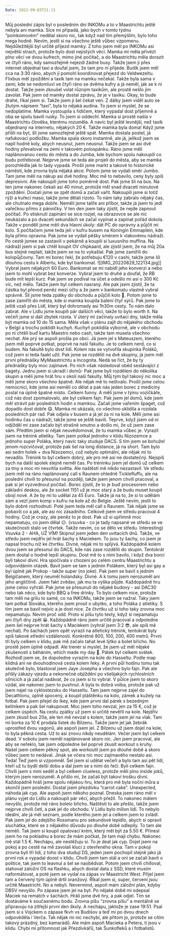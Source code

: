 ```yaml
---
Date: 2022-09-03T21:13
---
```

Můj poslední zápis byl o posledním dni INKOMu a to v Maastrichtu ještě nebyla ani mamka. Sice mi připadá, jako bych v tomto týdnu “poinkomovém” nedělal skoro nic, tak když nad tím přemýšlím, bylo toho mega hodně. Nevím, jestli si na všechno ještě vůbec vzpomenu.
Nejdůležitější byl určitě příjezd mamky. Z toho jsem měl po INKOMu asi největší strach, protože bylo dost nejistých věcí. Mamka mi měla přivézt plno věcí ve dvou kufrech, mimo jiné počítač, a do Maastrichtu měla dorazit ve čtyři ráno, kdy samozřejmě nejezdí žádné busy. Takže jsem jí přes internet objednal taxi a doufal jsem, že tam pro ní přijede. Budík jsem měl cca na 3:30 ráno, abych jí pomohl koordinovat přejezd do Veldwezeltu. Flixbus měl zpoždění a taxík tam na mamku nečekal. Takže byla sama v zemi, kde se nedomluví ve čtyři ráno se dvěma kufry a já neměl, jak se k ní dostat. Takže jsem zkoušel volat různým taxikům, ale prostě nešlo jim zavolat. Pak jsem od mamky dostal zprávu, že je v taxiku. Okay, to bude drahé, říkal jsem si. Takže jsem ji šel čekat ven. Z dálky jsem viděl auto se žlutým nápisem “taxi”, byla to nějaká audina. To jsem si myslel, že se nedoplatíme. Mamka vystoupila s řidičem, který vypadal dost příjemně a oba se spolu bavili rusky. To jsem si oddechl. Mamka si prostě našla v Maastrichtu člověka, kterému rozuměla. A navíc byl ještě levnější, než taxík objednaný na internetu, nějakých 20 €. Takže mamka byla doma!
Když jsme přišli na byt, šli jsme samozřejmě ještě spát. Mamka dostala postel, já nafukovací podložku. Mamka spala skoro instantně, ale já, jelikož jsem se napil hodně koly, abych neusnul, jsem neusnul. Takže jsem se asi dvě hodiny převaloval na zemi v takovém polospánku. Ráno jsme měli naplánovanou cestu do města a do Jumba, kde bychom spolu nakoupili co budu potřebovat. Nejprve jsme se teda ale projeli do města, aby se mamka porozhlédla jak to tady vypadá. Prošli jsme markt a takové to historické náměstí, kde zrovna byla nějaká akce. Potom jsme se vydali směr Jumbo.
Tam jsme měli na nákup asi dvě hodiny. Moc mě to nebavilo, ceny byly spíš depresivní. Ale nakoupili jsme toho poměrně dost. Pak jsme šli na bus. Na ten jsme nakonec čekali asi 40 minut, protože měl snad dvaceti minutové zpoždění. Dostali jsme se zpět domů a začali vařit. Nakoupili jsme si totiž rýži a kuřecí maso, takže jsme dělali rizoto. To nám taky zabralo nějaký čas, ale chutnalo mega dobře. Neměli jsme talíře ani příbor, takže já jsem to jedl vařečkou přímo z pánvičky.
V ten den jsem taky zjistil, že nejde zapnout počítač. Po stisknutí zapínání se sice rozjel, na obrazovce se ale nic neukázalo a po dvaceti sekundách se začal vypínat a zapínat pořád dokola. Takže v pondělí jsme měli dva hlavní úkoly: dát PC do opravny a půjčit mi kolo. S počítačem jsme teda jeli v kufru busem na Koningin Emmaplein, kde byla přímo opravna. Pak jsme se vydali pěšky smérem k vlakovému nádraží. Po cestě jsmee se zastavili v pekárně a koupili si luxusního muffina. Na nádraží jsem si pak chtěl koupit OV chipkaard, ale zjistil jsem, že na můj 20a bus stejně neplatí, takže jsem se na to vykašlal. Pak jsme zamířili do kolopůjčovny. Tam mi borec řekl, že potřebuju €120 v cashi, takže jsme šli dlouhou cestu k Albertu, kde byl bankomat.
![[IMG_20220829_122134.jpg]]
Vybral jsem nějakých 60 Euro. Bankomat se mi nabídl jeho konverzi a nebo jsem to mohl vybrat bez konverze. Vybral jsem to druhé a doufal, že RB bude mít lepší kurz. Pak jsem se podíval na účet a odešlo mi asi o 300 Kč víc, než mělo. Takže jsem byl celkem nasraný. Ale pak jsem zjistil, že ta částka byl převod peněz mezi účty a že jsem v bankomatu vlastně vybral správně.
Šli jsme teda zpátky do obchodu a půjčili kolo 🎉. Potom jsme to zase zamířili do města, kde si mamka koupila balení čtyř sýrů. Pak jsme to ještě vzali přes Lidl, který byl dohromady asi 1h30m cesty. To nám dalo zabrat. Ale v Lidlu jsme koupili pár dalších věcí, takže to bylo worth it. Na večeři jsme si dali zbytek rizota.
V úterý mi začínaly uvítací dny, takže měla být mamka od 10 do 15 sama. Měla však v plánu zajít do nějakého obchodu v Belgii a trochu poklidit kuchyň. Kuchyň poklidila výborně, ale v obchodu po ní chtěli buď kartu Maestro nebo cash, takže tam musela všechno nechat. Ale prý se aspoň prošla po obci.
Já jsem jel s Mateuszem, kterého jsem měl poprvé potkat, poprvé na naší fakultu. Je to celkem nerd, co si budem. Na fakultě bylo dost lidí. Kolem nás se vytvořila skupinka Poláků, což jsem si teda faakt užil. Pak jsme se rozdělili na dvě skupiny, já jsem měl první přednášky MyMaastrichtu a Incognita. Nedá se říct, že by ty přednášky byly moc zajímavé. Po nich však následoval oběd sestávající z bagety. Jednu jsem si ukradl i domů- Pak jsme byli rozděleni do několika skupin a měli jsme hrát hru v okolí naší fakulty. Můj tým byl takový nic moc a měli jsme skoro všechno špatně. Ale nějak mě to neštvalo. Prošli jsme celou nemocnici, kde jsme asi neměli co dělat a pak nás jeden borec z medicíny poslal na úplně špatné místo. Celkem funny. A měli jsme v týmu vozíčkáře, což nás dost zpomalovalo, ale byl celkem fajn.
Pak jsem jel domů, kde jsem měl strávit pár posledních hodin s mamkou. Začali jsme vařením špaget, což dopadlo dost dobře 😋. Mamka mi ukázala, co všechno uklidila a rozdala posledních pár rad. Pak odjela v busem a já jel za ní na kole. Měli jsme asi hodinku čas u nádraží, takže jsme se ještě bavili. Teprve, když jsem od ní odjížděl mi zase začalo být strašně smutno a došlo mi, že už jsem zase sám. Předtím jsem si nějak neuvědomoval, že tu mamka vůbec je. Vyrazil jsem na trénink atletiky.
Tam jsem potkal jednoho v klidu Nizozemce a jednoho super Poláka, který navíc taky studuje DACS. S tím jsem se bohužel jenom rozcvičoval, protože pak šel na long distance, já na short. Tam bylo asi sedm holek + dva Nizozemci, což nebylo optimální, ale nějak mi to nevadilo. Trénink to byl celkem dobrý, ale pro mě asi ne dostatečný. Nejspíš bych na další spolek stejně neměl čas. Po tréninku jsem jel domů už celkem za tmy a moc mi nesvítila světla. Ale naštěstí mě nikdo nezastavil.
Ve středu jsem měl na ráno naplánovaný call s Raunem ohledně Ticklefluffu, ale na poslední chvíli to přesunul na později, takže jsem jenom chvíli pracoval, a pak si jel vyzvednout počítač. Borec zjistil, že to je buď procesorem nebo základní deskou, ale že socket 1151 už je moc starý a že budu muset koupit obojí nové. A že by mi to udělal za 45 Euro. Takže já na to, že si to udělám sám a vezl jsem komp v kufru na kole až do Belgie. Ještě nevím, jestli to bylo dobré rozhodnutí.
Poté jsem teda měl call s Raunem. Tak nějak jsme se pobavili co a jak, ale asi nic zásadního. Celkově jsem ve středu pracoval 4 hodiny. Což je crazy, ale peněz to je dost. Pak už si upřímně moc nepamatuju, co jsem dělal 😕.
(vsuvka - co je tady napsané ve středu se ve skutečnosti stalo ve čtvrtek. Takže nevím, co se dělo ve středu. Interesting)
Vsuvka 2 - AHA, UŽ VÍM! Skipnul jsem jeden den uvítacích dnů.
Takže, ve středu jsem nejdřív jel hrát šachy s Maciekem. To jsou ty šachy, co jsem je napsal trochu níž ke čtvrtku. Divné, nějak mi to splývá. Každopádně kolem dvou jsem se přesunul do DACS, kde nás zase rozdělili do skupin. Tentokrát jsem dostal o hodně lepší skupinu. Dost mě to s nimi bavilo, i když dva borci byli takoví divní. Hra spočívala v chození po celém centru Maastrichtu a odpovídáním otázek. Bavil jsem se tam s jedním Polákem, který byl asi gay a byl úplně jak Prokop - takže super (no joke). Pak jsem se bavil s jedním Belgičanem, který neuměl holandsky. Divné. A k tomu jsem nerozuměl ani jeho angličtině. Jsem fakt zvědav, jak mu ta výška půjde.
Každopádně hru jsme celou vyhráli. Pak jsme se přesunuli do nějaké budovy - asi DAC30 nebo tak něco, kde bylo BBQ a free drinky. To bylo celkem nice, protože tam měli na grilu to samé, co na INKOMu, takže jsem se nažral. Taky jsem tam potkal Slováka, kterého jsem prosil o ubytko, a toho Poláka z atletiky. S tím jsem se bavil nejvíc a je dost nice.
Ze čtvrtku už si toho taky zrovna moc nepamatuju. Nevím proč xdd. Proto si píšu tyto texty, když si nepamatuju ani čtyři dny zpět 😀. Každopádně ráno jsem určitě pracoval a odpoledne jsem šel nejprve hrát šachy s Maciekem (vyhrál jsem 3:2 😎, ale spíš mě nechal). Po šachách jsem opět vyrazil na atletický trénink, tentokrát byly spíš takové střední vzdálenosti. Konkrétně 800, 100, 200, 400 metrů. První tři byly celkem v klidu, pak mě začalo tahat levé lýtko a bolet břicho. No prostě jsem úplně odpadl. Ale trenér si myslel, že jsem už měl nějaké zkušenosti s běháním, which made my day 🙂.
Pátek byl celkem svátek. Rozhodl jsem se, že dopoledne vyrazím na kole do Hasseltu. Podle map klidná ani ne dvouhodinová cesta kolem řeky. A první půl hodinu tomu tak skutečně bylo, blastoval jsem Jaye Josepha a všechno bylo fajn. Pak ale přišly zákazy vjezdu a nekonečné objíždění po všelijakých rychlostních silnicích a já začal nadávat, že co jsem si to vybral. V půlce jsem to skoro vzdal, ale nakonec jsem to pushnul. A byla to dobrá volba, protože pak už jsem najel na cyklostezsku do Hasseltu. Tam jsem nejprve zajel do Decathlonu, úplně spocený, a koupil pláštěnku na kolo, zámek a kužely na fotbal. Pak jsem přejel do Ikey, kde jsem první dal párek s bezedným kelímkem a pak šel nakupovat. Moc jsem toho nevzal, jen za 15 €, což je celkem úspěch.
Na cestu zpátky už jsem si určitě nevěřil na kole. Nejdřív jsem zkusil bus 20a, ale ten mě nevzal s kolem, takže jsem jel na vlak. Tam mi borka za 10 € prodala lístek do Bilzenu. Takže jsem jel jak žebrák uprostřed dvou vagonů, ale aspoň jsem jel. Z Bilzenu už jsem dojel na kole, to byla pěkná cesta. Už to asi znovu nikdy neudělám. Večer jsem byl celkem dead.
V sobotu jsem neměl naplánované skoro nic. Jen jsem pracoval, ale aby se neřeklo, tak jsem odpoledne šel poprvé zkusit workout s kruhy. Našel jsem celkem pěkný spot, ale workoutil jsem po dlouhé době a skoro vůbec jsem to nedával. Jinak se včera nic moc zajímavého nestalo asi.
Teda! Teď jsem si vzpomněl. Šel jsem si udělat večeři a bylo tam asi pět lidí, kteří už tu bydlí delší dobu a dal jsem se s nimi do řeči. Byli celkem fajn. Chvíli jsem s nimi seděl a byl celkem clueless, protože měli plno inside joků, kterým jsem nerozuměl. A přišlo mi, že začali být takoví trošku divní. Každopádně hráli jsme spolu nějakou hru, která pro mě byla noční můra a skončil jsem poslední. Dostal jsem přezdívku “carrot cake”. Unexpected, náhoda jak cyp. Ale aspoň jsem někoho poznal.
Dneska jsem ráno měl v plánu vyjet do Lidlu a nakoupit pár věcí, abych přežil. To nakonec málem nevyšlo, protože mě ráno bolelo břicho. Naštěstí to ale přešlo, takže jsem nejprve chvíli četl, a pak jel do obchodu. V Lidlu bylo milion lidí. To nebylo ideální, ale já měl seznam, podle kterého jsem jel a celkem jsem to zvládl. Pak jsem jel do zdejšího Rossmanu pro sekundové lepidlo, abych si opravil sluchátka, které se z nějakého důvodu po dlouhé době odlepily. To tam ale neměli. Tak jsem si koupil opalovací krém, který měl být za 5.50 €. Přinesl jsem ho na pokladnu a borec že mám počkat, že tam mají chybu. Nakonec mě stál 1.5 €. Nechápu, ale nestěžuju si. To je deal jak cyp.
Dojel jsem na pokoj a po cestě na mě zavolali kluci z otevřeného okna. Tam v pokoji zrovna byli tři lidi, z toho dva studují DS, jeden jsem pochopil stejně jako já první rok a vypadal doost v klidu. Chvíli jsem tam stál a oni se začali bavit o politice, tak jsem to leavnul a šel se naobědvat. Potom jsem chvíli chilloval, stahoval záložní OS na flashku, abych dostal data z SSD, které musím naformátovat, a poté jsem se vydal na zápas vv Maastricht West. Přijel jsem tam a červený tým úplně drtil oranžový. ŘÍkal jsem si, super, červení jsou určitě Maastricht. No a nebyli. Nevermind, aspoň mám záložní plán, kdyby DBSV nevyšlo.
Po zápase jsem jel na byt. Po nějaké době mi odepsal Maciek na rematch v šachách. Hráli jsme dvě hry, a pak odjel. Tím se dostáváme k současnému bodu. Zrovna píšu “zrovna píšu” a mentálně se připravuju na zítřejší první den školy. A nechápu, jaktože je zase 19:51. Psal jsem si s Vojckem o zápase fkvh vs Budišov a teď mi po dvou dnech odpověděla i Verča. Tak nějak mi nic nechybí, ale přitom jo, protože se cítím takový prázdný, bez kamarádů. Ale mám aspoň Macieka a Petera, ti jsou v klidu. Chybí mi přítomnost jak Přezdívkářů, tak Šunkofleků a i fotbalistů.